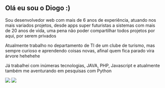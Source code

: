 
  <p><h2>Olá eu sou o Diogo :)</h2></p>
  
  <p>Sou desenvolvedor web com mais de 6 anos de experiência, atuando nos mais variados projetos, desde apps super futuristas a sistemas com mais de 20 anos de vida, uma pena não poder compartilhar todos projetos por aqui, por serem privados</p>
  
  <p>Atualmente trabalho no departamento de TI de um clube de turismo, mas sempre curioso e aprendendo coisas novas, afinal quem fica parado vira árvore hehehehe</p>
  
  <p>Já trabalhei com inúmeras tecnologias, JAVA, PHP, Javascript e atualmente também me aventurando em pesquisas com Python</p>
  
<div>
  <img heigth="180em" src="github-readme-stats.vercel.app/api?username=diogoCostaProjects&show_icons=true&theme=dark">
  <img heigth="180em" src="https://github-readme-stats.vercel.app/api/top-langs?username=diogoCostaProjects&layout=compact&langs_count=16&theme=dark">
</div>


